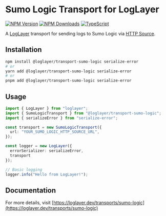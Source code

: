 # Sumo Logic Transport for LogLayer

[![NPM Version](https://img.shields.io/npm/v/%40loglayer%2Ftransport-sumo-logic)](https://www.npmjs.com/package/@loglayer/transport-sumo-logic)
[![NPM Downloads](https://img.shields.io/npm/dm/%40loglayer%2Ftransport-sumo-logic)](https://www.npmjs.com/package/@loglayer/transport-sumo-logic)
[![TypeScript](https://img.shields.io/badge/%3C%2F%3E-TypeScript-%230074c1.svg)](http://www.typescriptlang.org/)

A [LogLayer](https://loglayer.dev) transport for sending logs to Sumo Logic via [HTTP Source](https://help.sumologic.com/docs/send-data/hosted-collectors/http-source/logs-metrics/upload-logs/).

## Installation

```bash
npm install @loglayer/transport-sumo-logic serialize-error
# or
yarn add @loglayer/transport-sumo-logic serialize-error
# or
pnpm add @loglayer/transport-sumo-logic serialize-error
```

## Usage

```typescript
import { LogLayer } from "loglayer";
import { SumoLogicTransport } from "@loglayer/transport-sumo-logic";
import { serializeError } from "serialize-error";

const transport = new SumoLogicTransport({
  url: "YOUR_SUMO_LOGIC_HTTP_SOURCE_URL",
});

const logger = new LogLayer({
  errorSerializer: serializeError,
  transport
});

// Basic logging
logger.info("Hello from LogLayer!");
```

## Documentation

For more details, visit [https://loglayer.dev/transports/sumo-logic](https://loglayer.dev/transports/sumo-logic)
